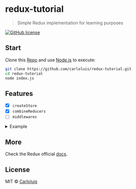 # redux-tutorial

> Simple Redux implementation for learning purposes

[![GitHub license](https://img.shields.io/github/license/carloluis/redux-tutorial.svg)](https://github.com/carloluis/redux-tutorial/blob/master/LICENSE)


## Start

Clone this [Repo](https://github.com/carloluis/redux-tutorial.git) and use [Node.js](https://nodejs.org/) to execute:

```bash
git clone https://github.com/carloluis/redux-tutorial.git
cd redux-tutorial
node index.js
```

## Features

- [x] `createStore`
- [x] `combineReducers`
- [ ] `middlewares`

<details>
<summary>Example</summary>

```js
const { createStore, combineReducers } = require('./redux');

const reducer = combineReducers({ reducer1, reducer2, /*...*/ reducerN });
const store = createStore(INITIAL_STATE, reducer);

const unsubscribe = store.subscribe(state => {});

// unsubscribe();
```

</details>

## More

Check the Redux official [docs](https://redux.js.org/).

## License

MIT © [Carloluis](https://github.com/carloluis)
